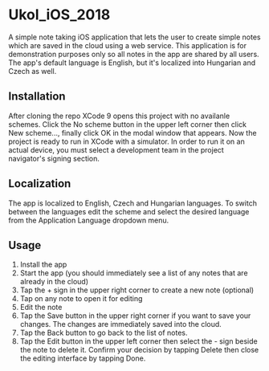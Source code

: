 #  Ukol_iOS_2018

A simple note taking iOS application that lets the user to create simple notes which are saved in the cloud using a web service. This application is for demonstration purposes only so all notes in the app are shared by all users. The app's default language is English, but it's localized into Hungarian and Czech as well.

## Installation
After cloning the repo XCode 9 opens this project with no availanle schemes. Click the No scheme button in the upper left corner then click New scheme..., finally click OK in the modal window that appears. Now the project is ready to run in XCode with a simulator. In order to run it on an actual device, you must select a development team in the project navigator's signing section.

## Localization
The app is localized to English, Czech and Hungarian languages. To switch between the languages edit the scheme and select the desired language from the Application Language dropdown menu.

## Usage

1. Install the app
2. Start the app (you should immediately see a list of any notes that are already in the cloud)
3. Tap the + sign in the upper right corner to create a new note (optional)
4. Tap on any note to open it for editing
5. Edit the note
6. Tap the Save button in the upper right corner if you want to save your changes. The changes are immediately saved into the cloud.
7. Tap the Back button to go back to the list of notes.
8. Tap the Edit button in the upper left corner then select the - sign beside the note to delete it. Confirm your decision by tapping Delete then close the editing interface by tapping Done.

